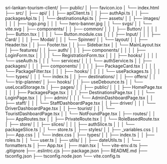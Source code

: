sri-lankan-tourism-client/
├── public/
│   ├── favicon.ico
│   └── index.html
├── src/
│   ├── api/
│   │   ├── apiClient.ts
│   │   ├── authApi.ts
│   │   ├── packagesApi.ts
│   │   └── destinationsApi.ts
│   ├── assets/
│   │   ├── images/
│   │   │   ├── logo.png
│   │   │   └── hero-banner.jpg
│   │   └── svgs/
│   │       └── vite.svg
│   ├── components/
│   │   ├── common/
│   │   │   ├── Button/
│   │   │   │   ├── Button.tsx
│   │   │   │   └── Button.module.css
│   │   │   ├── Input/
│   │   │   ├── Card/
│   │   │   ├── Modal/
│   │   │   └── Spinner/
│   │   └── layout/
│   │       ├── Header.tsx
│   │       ├── Footer.tsx
│   │       ├── Sidebar.tsx
│   │       └── MainLayout.tsx
│   ├── features/
│   │   ├── auth/
│   │   │   ├── components/
│   │   │   │   ├── LoginForm.tsx
│   │   │   │   └── RegistrationForm.tsx
│   │   │   ├── hooks/
│   │   │   │   └── useAuth.ts
│   │   │   └── services/
│   │   │       └── authService.ts
│   │   ├── packages/
│   │   │   ├── components/
│   │   │   │   ├── PackageCard.tsx
│   │   │   │   └── PackageFilter.tsx
│   │   │   ├── hooks/
│   │   │   │   └── usePackages.ts
│   │   │   └── types/
│   │   │       └── index.ts
│   │   ├── destinations/
│   │   ├── offers/
│   │   └── trip-planner/
│   ├── hooks/
│   │   ├── useDebounce.ts
│   │   └── useLocalStorage.ts
│   ├── pages/
│   │   ├── public/
│   │   │   ├── HomePage.tsx
│   │   │   ├── PackagesPage.tsx
│   │   │   ├── DestinationsPage.tsx
│   │   │   └── LoginPage.tsx
│   │   ├── admin/
│   │   │   └── AdminDashboardPage.tsx
│   │   ├── staff/
│   │   │   └── StaffDashboardPage.tsx
│   │   ├── driver/
│   │   │   └── DriverDashboardPage.tsx
│   │   ├── tourist/
│   │   │   └── TouristDashboardPage.tsx
│   │   └── NotFoundPage.tsx
│   ├── routes/
│   │   ├── AppRoutes.tsx
│   │   ├── PrivateRoute.tsx
│   │   └── RoleBasedRoute.tsx
│   ├── store/
│   │   ├── slices/
│   │   │   ├── authSlice.ts
│   │   │   └── packageSlice.ts
│   │   └── store.ts
│   ├── styles/
│   │   ├── _variables.css
│   │   ├── App.css
│   │   └── index.css
│   ├── types/
│   │   ├── index.ts
│   │   ├── roles.ts
│   │   └── user.ts
│   ├── utils/
│   │   ├── dateUtils.ts
│   │   └── formatters.ts
│   ├── App.tsx
│   ├── main.tsx
│   └── vite-env.d.ts
├── .gitignore
├── .eslintrc.cjs
├── package.json
├── README.md
├── tsconfig.json
├── tsconfig.node.json
└── vite.config.ts